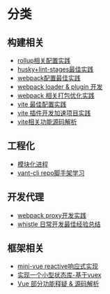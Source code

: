# 分类

## 构建相关

- [rollup相关配置实践]()
- [husky+lint-stages最佳实践]()
- [webpack配置最佳实践]()
- [webpack loader & plugin 开发]()
- [webpack 相关打包优化实践]()
- [vite 最佳配置实践]()
- [vite 插件开发加速项目实践]()
- [vite相关功能源码解析]()

## 工程化

- [模块化进程]()
- [vant-cli repo脚手架学习]()

## 开发代理

- [webpack proxy开发实践]()
- [whistle 日常开发最佳经验总结]()

## 框架相关

- [mini-vue reactive响应式实现](./docs/vue2/reactive/reactive-intro.md)
- [实现一个小型状态库-基于vuex](./docs/vuex/vuex-intro.md)
- [Vue 部分功能释疑 & 源码解析](./docs/vue/use.md)
